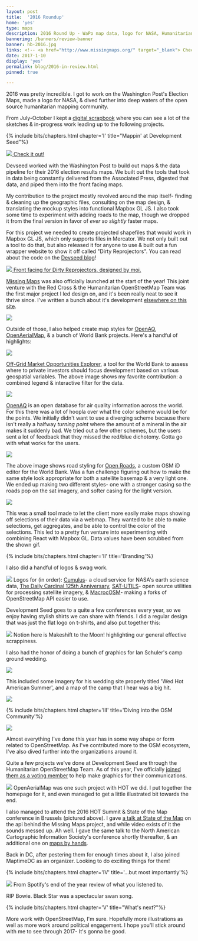 ```yaml
---
layout: post
title:  '2016 Roundup'
home: 'yes'
type: maps
description: 2016 Round Up - WaPo map data, logo for NASA, Humanitarian Mapping & more!
bannerimg: /banners/review-banner
banner: hb-2016.jpg
links: <!-- <a href="http://www.missingmaps.org/" target="_blank"> Check out the site</a> | <a href="https://github.com/missingmaps" target="_blank"><i class="collecticons collecticons-github"></i> Github code</a>  -->
date: 2017-1-10
display: 'yes'
permalink: blog/2016-in-review.html
pinned: true

---
```


2016 was pretty incredible. I got to work on the Washington Post's Election Maps, made a logo for NASA, & dived further into deep waters of the open source humanitarian mapping community.

From July-October I kept a [digital scrapbook](https://dylanmoriarty.github.io/anno/) where you can see a lot of the sketches & in-progress work leading up to the following projects.

{% include bits/chapters.html chapter='I' title="Mappin' at Development Seed"%}

<div>
	<a href="https://www.washingtonpost.com/2016-election-results/us-presidential-race">
		<div class="images"><img src="../assets/graphics/blog/six/wapo.jpg">
			<fig>Check it out!</fig>
		</div>
	</a>
</div>

Devseed worked with the Washington Post to build out maps & the data pipeline for their 2016 election results maps. We built out the tools that took in data being constantly delivered from the Associated Press, digested that data, and piped them into the front facing maps.

My contribution to the project mostly revolved around the map itself- finding & cleaning up the geographic files, consulting on the map design, & translating the mockup styles into functional Mapbox GL JS. I also took some time to experiment with adding roads to the map, though we dropped it from the final version in favor of _ever so slightly_ faster maps.

For this project we needed to create projected shapefiles that would work in Mapbox GL JS, which only supports files in Mercator. We not only built out a tool to do that, but also released it for anyone to use & built out a fun wrapper website to show it off called "Dirty Reprojectors". You can read about the code on the [Devseed blog](https://developmentseed.org/blog/2016/12/15/dirty-reprojectors/)!

<div>
	<a href="https://devseed.com/dirty-reprojectors-app/">
		<div class="images"><img src="../assets/graphics/blog/six/projection-examples.gif" />
			<fig>Front facing for Dirty Reprojectors, designed by moi.</fig>
		</div>
	</a>
</div>

[Missing Maps](http://www.missingmaps.org/) was also officially launched at the start of the year! This joint venture with the Red Cross & the Humanitarian OpenStreetMap Team was the first major project I led design on, and it's been really neat to see it thrive since. I've written a bunch about it's development [elsewhere on this site](https://dylanmoriarty.github.io/blog/missing-maps.html).

<div class="images"><img src="../assets/graphics/blog/mms/Intro.svg" />
</div>

Outside of those, I also helped create map styles for [OpenAQ](https://openaq.org/#/map), [OpenAerialMap](https://map.openaerialmap.org/#/?_k=sz9v83), & a bunch of World Bank projects. Here's a handful of highlights:

<div class="images"><img src="../assets/graphics/blog/six/off-grid.gif" />
</div>

[Off-Grid Market Opportunities Explorer](http://offgrid.energydata.info/#/explore?_k=c60xxg), a tool for the World Bank to assess where to private investors should focus development based on various geospatial variables. The above image shows my favorite contribution: a combined legend & interactive filter for the data.

<div class="images"><img src="../assets/graphics/blog/six/openaq.gif" />
</div>

<a href="https://openaq.org/#/map">OpenAQ</a> is an open database for air quality information across the world. For this there was a lot of hoopla over what the color scheme would be for the points. We initially didn't want to use a diverging scheme because there isn't really a halfway _turning point_ where the amount of a mineral in the air makes it suddenly bad. We tried out a few other schemes, but the users sent a lot of feedback that they missed the red/blue dichotomy. Gotta go with what works for the users.

<div class="images"><img src="../assets/graphics/blog/six/roads.jpg" />
</div>

The above image shows road styling for [Open Roads](https://developmentseed.org/blog/2015/04/15/openstreetmap-for-government/), a custom OSM iD editor for the World Bank. Was a fun challenge figuring out how to make the same style look appropriate for both a satellite basemap & a very light one. We ended up making two different styles- one with a stronger casing so the roads pop on the sat imagery, and softer casing for the light version.

<div class="images"><img src="../assets/graphics/blog/six/oneweb.gif" />
</div>

This was a small tool made to let the client more easily make maps showing off selections of their data via a webmap. They wanted to be able to make selections, get aggregates, and be able to control the color of the selections. This led to a pretty fun venture into experimenting with combining React with Mapbox GL. Data values have been scrubbed from the shown gif.

{% include bits/chapters.html chapter='II' title='Branding'%}

I also did a handful of logos & swag work.

<div class="images"><img src="../assets/graphics/blog/six/logos.png">
	<fig>Logos for (in order): <a href="https://developmentseed.org/blog/2017/01/30/NASA-on-the-cloud/">Cumulus</a>- a cloud service for NASA's earth science data, <a href="http://www.dc125.us/">The Daily Cardinal 125th Anniversary</a>, <a href="https://github.com/sat-utils">SAT-UTILS</a>- open source utilities for processing satellite imagery, & <a href="https://developmentseed.org/blog/2016/05/16/macrocosm-easy/">MacrocOSM</a>- making a forks of OpenStreetMap API easier to use.</fig>
</div>

Development Seed goes to a quite a few conferences every year, so we enjoy having stylish shirts we can share with friends. I did a regular design that was just the flat logo on t-shirts, and also put together this:

<div class="images"><img src="../assets/graphics/blog/six/shirt.jpg">
	<fig>Notion here is Makeshift to the Moon! highlighting our general effective scrappiness.</fig>
</div>

I also had the honor of doing a bunch of graphics for Ian Schuler's camp ground wedding.

<div class="images"><img src="../assets/graphics/blog/six/wed.jpg">
	<fig></fig>
</div>

This included some imagery for his wedding site properly titled 'Wed Hot American Summer', and a map of the camp that I hear was a big hit.

<div class="images"><img src="../assets/graphics/blog/six/SmallerCampMap.jpg">
	<fig></fig>
</div>

{% include bits/chapters.html chapter='III' title='Diving into the OSM Community'%}

<div class="images"><img src="../assets/graphics/blog/six/sotm.jpg">
	<fig></fig>
</div>

Almost everything I've done this year has in some way shape or form related to OpenStreetMap. As I've contributed more to the OSM ecosystem, I've also dived further into the organizations around it.

Quite a few projects we've done at Development Seed are through the Humanitarian OpenStreetMap Team. As of this year, I've officially [joined them as a voting member](https://www.hotosm.org/users/dylan_moriarty) to help make graphics for their communications.

<div class="images"><img src="../assets/graphics/blog/six/openaerialmap.jpg">
	<fig>OpenAerialMap was one such project with HOT we did. I put together the homepage for it, and even managed to get a little illustrated bit towards the end.</fig>
</div>

I also managed to attend the 2016 HOT Summit & State of the Map conference in Brussels (pictured above). I gave [a talk at State of the Map](https://www.slideshare.net/DylanMoriarty/tracking-openstreetmap-contributions-in-real-time
) on the api behind the Missing Maps project, and while video exists of it the sounds messed up. Ah well. I gave the same talk to the North American Cartographic Information Society's conference shortly thereafter, & an additional one on [maps by hands](https://www.slideshare.net/DylanMoriarty/maps-by-hands).

Back in DC, after pestering them for enough times about it, I also joined MaptimeDC as an organizer. Looking to do exciting things for them!

{% include bits/chapters.html chapter='IV' title='...but most importantly'%}

<div class="images"><img src="../assets/graphics/blog/six/bowie.jpg">
	<fig>From Spotify's end of the year review of what you listened to.</fig>
</div>

RIP Bowie. Black Star was a spectacular swan song.

{% include bits/chapters.html chapter='V' title="What's next?"%}

More work with OpenStreetMap, I'm sure. Hopefully more illustrations as well as more work around political engagement. I hope you'll stick around with me to see through 2017- It's gonna be good.
